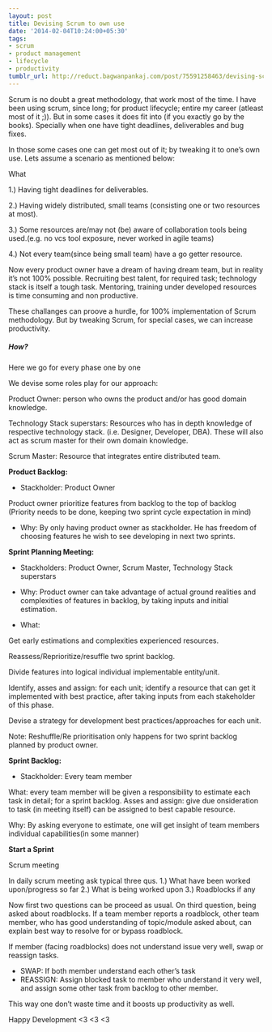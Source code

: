 ```yaml
---
layout: post
title: Devising Scrum to own use
date: '2014-02-04T10:24:00+05:30'
tags:
- scrum
- product management
- lifecycle
- productivity
tumblr_url: http://reduct.bagwanpankaj.com/post/75591258463/devising-scrum-to-own-use
---
```

Scrum is no doubt a great methodology, that work most of the time. I have been using scrum, since long; for product lifecycle; entire my career (atleast most of it ;)). But in some cases it does fit into (if you exactly go by the books). Specially when one have tight deadlines, deliverables and bug fixes.

In those some cases one can get most out of it; by tweaking it to one’s own use. Lets assume a scenario as mentioned below:

What

1.) Having tight deadlines for deliverables.

2.) Having widely distributed, small teams (consisting one or two resources at most).

3.) Some resources are/may not (be) aware of collaboration tools being used.(e.g. no vcs tool exposure, never worked in agile teams)

4.) Not every team(since being small team) have a go getter resource.

Now every product owner have a dream of having dream team, but in reality it’s not 100% possible. Recruiting best talent, for required task; technology stack is itself a tough task. Mentoring, training under developed resources is time consuming and non productive.

These challanges can proove a hurdle, for 100% implementation of Scrum methodology. But by tweaking Scrum, for special cases, we can increase productivity.

##### How?

Here we go for every phase one by one

We devise some roles play for our approach:

Product Owner: person who owns the product and/or has good domain knowledge.

Technology Stack superstars: Resources who has in depth knowledge of respective technology stack. (i.e. Designer, Developer, DBA). These will also act as scrum master for their own domain knowledge.

Scrum Master: Resource that integrates entire distributed team.

**Product Backlog:**

* Stackholder: Product Owner

Product owner prioritize features from backlog to the top of backlog (Priority needs to be done, keeping two sprint cycle expectation in mind)

* Why: By only having product owner as stackholder. He has freedom of choosing features he wish to see developing in next two sprints.

**Sprint Planning Meeting:**

* Stackholders: Product Owner, Scrum Master, Technology Stack superstars

* Why: Product owner can take advantage of actual ground realities and complexities of features in backlog, by taking inputs and initial estimation.

* What:

Get early estimations and complexities experienced resources.

Reassess/Reprioritize/resuffle two sprint backlog.

Divide features into logical individual implementable entity/unit.

Identify, asses and assign: for each unit; identify a resource that can get it implemented with best practice, after taking inputs from each stakeholder of this phase.

Devise a strategy for development best practices/approaches for each unit.

Note: Reshuffle/Re prioritisation only happens for two sprint backlog planned 
by product owner.

**Sprint Backlog:**

* Stackholder: Every team member

What: every team member will be given a responsibility to estimate each task in detail; for a sprint backlog. 
Asses and assign: give due onsideration to task (in meeting itself) can be assigned to best capable resource.

Why: By asking everyone to estimate, one will get insight of team members individual capabilities(in some manner)

**Start a Sprint**

Scrum meeting

In daily scrum meeting ask typical three qus.
1.) What have been worked upon/progress so far
2.) What is being worked upon
3.) Roadblocks if any

Now first two questions can be proceed as usual. On third question, being asked about roadblocks. If a team member reports a roadblock, other team member, who has good understanding of topic/module asked about, can explain best way to resolve for or bypass roadblock.

If member (facing roadblocks) does not understand issue very well, swap or reassign tasks.

* SWAP: If both member understand each other’s task
* REASSIGN: Assign blocked task to member who understand it very well, and assign some other task from backlog to other member.

This way one don’t waste time and it boosts up productivity as well.

Happy Development <3 <3 <3
